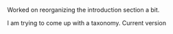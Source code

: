 
Worked on reorganizing the introduction section a bit. 

I am trying to come up with a taxonomy. Current version ![]()
